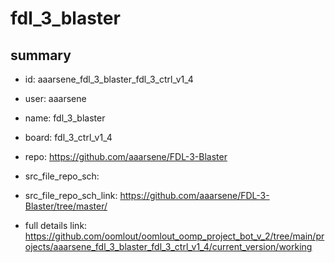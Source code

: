 # fdl_3_blaster
 
## summary 
* id: aaarsene_fdl_3_blaster_fdl_3_ctrl_v1_4
* user: aaarsene
* name: fdl_3_blaster
* board: fdl_3_ctrl_v1_4
* repo: https://github.com/aaarsene/FDL-3-Blaster



* src_file_repo_sch: 
* src_file_repo_sch_link: https://github.com/aaarsene/FDL-3-Blaster/tree/master/
* full details link: https://github.com/oomlout/oomlout_oomp_project_bot_v_2/tree/main/projects/aaarsene_fdl_3_blaster_fdl_3_ctrl_v1_4/current_version/working  







